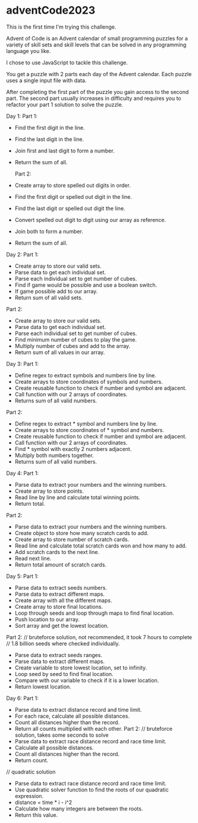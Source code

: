 # adventCode2023

This is the first time I'm trying this challenge.

Advent of Code is an Advent calendar of small programming puzzles for a variety of skill sets and skill levels that can be solved in any programming language you like.

I chose to use JavaScript to tackle this challenge.

You get a puzzle with 2 parts each day of the Advent calendar.
Each puzzle uses a single input file with data.

After completing the first part of the puzzle you gain access to the second part.
The second part usually increases in difficulty and requires you to refactor your part 1 solution to solve the puzzle.

Day 1:
Part 1:

- Find the first digit in the line.
- Find the last digit in the line.
- Join first and last digit to form a number.
- Return the sum of all.

  Part 2:
  
- Create array to store spelled out digits in order.
- Find the first digit or spelled out digit in the line.
- Find the last digit or spelled out digit the line.
- Convert spelled out digit to digit using our array as reference.
- Join both to form a number.
- Return the sum of all.

Day 2:
Part 1:

- Create array to store our valid sets.
- Parse data to get each individual set.
- Parse each individual set to get number of cubes.
- Find if game would be possible and use a boolean switch.
- If game possible add to our array.
- Return sum of all valid sets.

Part 2:

- Create array to store our valid sets.
- Parse data to get each individual set.
- Parse each individual set to get number of cubes.
- Find minimum number of cubes to play the game.
- Multiply number of cubes and add to the array.
- Return sum of all values in our array.

Day 3:
Part 1:
- Define regex to extract symbols and numbers line by line.
- Create arrays to store coordinates of symbols and numbers.
- Create reusable function to check if number and symbol are adjacent.
- Call function with our 2 arrays of coordinates.
- Returns sum of all valid numbers. 

Part 2:
- Define regex to extract * symbol and numbers line by line.
- Create arrays to store coordinates  of * symbol and numbers.
- Create reusable function to check if number and symbol are adjacent.
- Call function with our 2 arrays of coordinates.
- Find * symbol with exactly 2 numbers adjacent.
- Multiply both numbers together.
- Returns sum of all valid numbers. 

Day 4:
Part 1:
- Parse data to extract your numbers and the winning numbers.
- Create array to store points.
- Read line by line and calculate total winning points.
- Return total.

Part 2:
- Parse data to extract your numbers and the winning numbers.
- Create object to store how many scratch cards to add.
- Create array to store number of scratch cards.
- Read line and calculate total scratch cards won and how many to add.
- Add scratch cards to the next line.
- Read next line.
- Return total amount of scratch cards.

Day 5: 
Part 1:
- Parse data to extract seeds numbers.
- Parse data to extract different maps.
- Create array with all the different maps.
- Create array to store final locations.
- Loop through seeds and loop through maps to find final location.
- Push location to our array.
- Sort array and get the lowest location.

Part 2:
// bruteforce solution, not recommended, it took 7 hours to complete
// 1.8 billion seeds where checked individually.
- Parse data to extract seeds ranges.
- Parse data to extract different maps.
- Create variable to store lowest location, set to infinity.
- Loop seed by seed to find final location.
- Compare with our variable to check if it is a lower location.
- Return lowest location.

Day 6:
Part 1:
- Parse data to extract distance record and time limit.
- For each race, calculate all possible distances.
- Count all distances higher than the record.
- Return all counts multiplied with each other.
Part 2:
// bruteforce solution, takes some seconds to solve
- Parse data to extract race distance record and race time limit.
- Calculate all possible distances.
- Count all distances higher than the record.
- Return count.

// quadratic solution
- Parse data to extract race distance record and race time limit.
- Use quadratic solver function to find the roots of our quadratic expression.
- distance = time * i - i^2
- Calculate how many integers are between the roots.
- Return this value.








 



